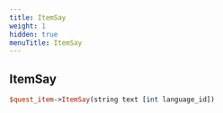 ```yaml
---
title: ItemSay
weight: 1
hidden: true
menuTitle: ItemSay
---
```

## ItemSay
```perl
$quest_item->ItemSay(string text [int language_id])
```